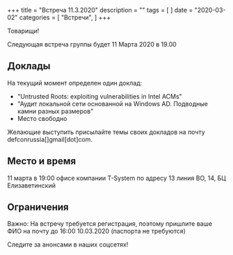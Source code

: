 +++
title = "Встреча 11.3.2020"
description = ""
tags = [
]
date = "2020-03-02"
categories = [
    "Встречи",
]
+++

Товарищи! 

Следующая встреча группы будет 11 Марта 2020 в 19.00


<!--more-->


## Доклады

На текущий момент определен один доклад:

- "Untrusted Roots: exploiting vulnerabilities in Intel ACMs"
- "Аудит локальной сети основанной на Windows AD. Подводные камни разных размеров"
- Место свободно


Желающие выступить присылайте темы своих докладов на почту defconrussia[]gmail[dot]com.

## Место и время
11 марта в 19:00 офисе компании T-System по адресу 13 линия ВО, 14, БЦ Елизаветинский 

## Ограничения

Важно: На встречу требуется регистрация, поэтому пришлите ваше ФИО на почту до 16:00 10.03.2020 (паспорта не требуются)

Следите за анонсами в наших соцсетях!
